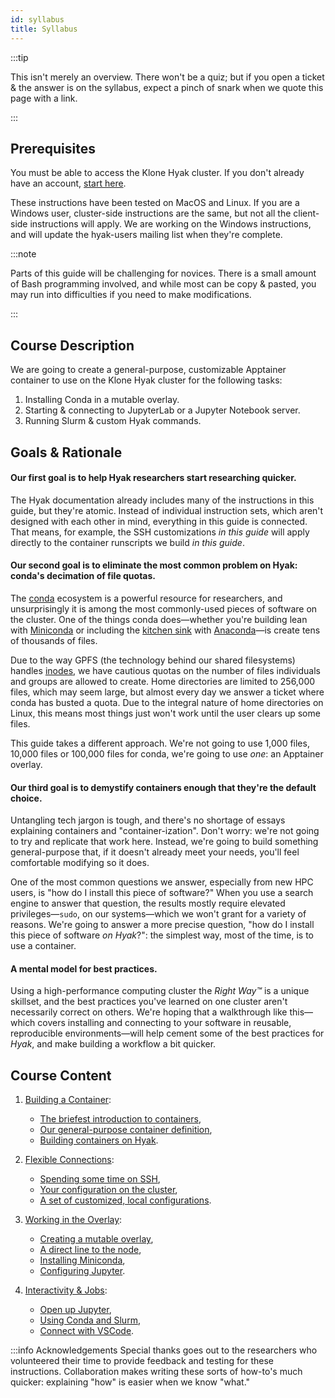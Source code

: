 ```yaml
---
id: syllabus
title: Syllabus
---
```


:::tip

This isn't merely an overview. There won't be a quiz; but if you open a ticket & the answer is on the syllabus, expect a pinch of snark when we quote this page with a link.

:::

## Prerequisites

You must be able to access the Klone Hyak cluster. If you don't already have an account, [start here](https://hyak.uw.edu/docs/join-group).

These instructions have been tested on MacOS and Linux.
If you are a Windows user, cluster-side instructions are the same, but not all the client-side instructions will apply.
We are working on the Windows instructions, and will update the hyak-users mailing list when they're complete.

:::note

Parts of this guide will be challenging for novices.
There is a small amount of Bash programming involved, and while most can be copy & pasted, you may run into difficulties
if you need to make modifications.

:::

## Course Description

We are going to create a general-purpose, customizable Apptainer container to use on the Klone Hyak cluster for the following tasks:

1. Installing Conda in a mutable overlay.
1. Starting & connecting to JupyterLab or a Jupyter Notebook server.
1. Running Slurm & custom Hyak commands.

## Goals & Rationale

#### Our first goal is to help Hyak researchers start researching quicker.
The Hyak documentation already includes many of the instructions in this guide, but they're atomic.
Instead of individual instruction sets, which aren't designed with each other in mind, everything in this guide is connected.
That means, for example, the SSH customizations *in this guide* will apply directly to the container runscripts we build *in this guide*.

#### Our second goal is to eliminate the most common problem on Hyak: conda's decimation of file quotas.
The [conda](https://docs.conda.io/en/latest/) ecosystem is a powerful resource for researchers, and unsurprisingly
it is among the most commonly-used pieces of software on the cluster. One of the things conda does—whether you're building
lean with [Miniconda](https://docs.conda.io/en/latest/miniconda.html) or including the [kitchen sink](https://en.wiktionary.org/wiki/kitchen_sink) with [Anaconda](https://www.anaconda.com/)—is create tens of thousands of files.

Due to the way GPFS (the technology behind our shared filesystems) handles [inodes](https://en.wikipedia.org/wiki/Inode), we have cautious quotas on the number of files
individuals and groups are allowed to create. Home directories are limited to 256,000 files, which may seem large, but almost
every day we answer a ticket where conda has busted a quota. Due to the integral nature of home directories on Linux, this
means most things just won't work until the user clears up some files.

This guide takes a different approach. We're not going to use 1,000 files, 10,000 files or 100,000 files for conda, we're going to use *one*: an Apptainer overlay.

#### Our third goal is to demystify containers enough that they're the default choice.
Untangling tech jargon is tough, and there's no shortage of essays explaining containers and "container-ization".
Don't worry: we're not going to try and replicate that work here.
Instead, we're going to build something general-purpose that, if it doesn't already meet your needs, you'll feel comfortable modifying so it does.

One of the most common questions we answer, especially from new HPC users, is "how do I install this piece of software?"
When you use a search engine to answer that question, the results mostly require elevated privileges—`sudo`, on our systems—which we won't grant for a variety of reasons. We're going to answer a more precise question, "how do I install this piece of software *on Hyak*?":
the simplest way, most of the time, is to use a container.

#### A mental model for best practices.
Using a high-performance computing cluster the *Right Way™* is a unique skillset,
and the best practices you've learned on one cluster aren't necessarily correct on others.
We're hoping that a walkthrough like this—which covers installing and connecting to your software in reusable, reproducible environments—will
help cement some of the best practices for *Hyak*, and make building a workflow a bit quicker.

## Course Content


1. [Building a Container](container):
   - [The briefest introduction to containers](container#the-briefest-introduction-to-containers),
   - [Our general-purpose container definition](container#the-briefest-introduction-to-containers),
   - [Building containers on Hyak](container#the-briefest-introduction-to-containers).

1. [Flexible Connections](ssh):
   - [Spending some time on SSH](ssh#spending-some-time-on-ssh),
   - [Your configuration on the cluster](ssh#your-configuration-on-the-cluster),
   - [A set of customized, local configurations](ssh#a-set-of-customized-local-configurations).

1. [Working in the Overlay](overlay):
   - [Creating a mutable overlay](overlay#creating-a-mutable-overlay),
   - [A direct line to the node](overlay#a-direct-line-to-the-node),
   - [Installing Miniconda](overlay#installing-miniconda),
   - [Configuring Jupyter](overlay#configuring-jupyter).

1. [Interactivity & Jobs](jobs):
   - [Open up Jupyter](jobs#open-up-jupyter),
   - [Using Conda and Slurm](jobs#using-conda-and-slurm),
   - [Connect with VSCode](jobs#connect-with-vscode).

:::info Acknowledgements
Special thanks goes out to the researchers who volunteered their time to provide feedback and testing for these instructions.
Collaboration makes writing these sorts of how-to's much quicker: explaining "how" is easier when we know "what."
